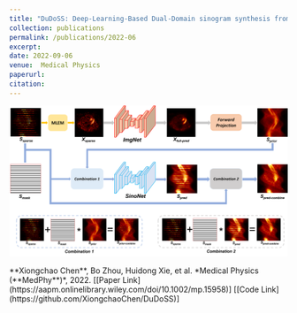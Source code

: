 ```yaml
---
title: "DuDoSS: Deep‐Learning‐Based Dual‐Domain sinogram synthesis from Sparsely‐sampled projections of cardiac SPECT"
collection: publications
permalink: /publications/2022-06
excerpt: 
date: 2022-09-06
venue:  Medical Physics
paperurl:  
citation: 
---
```

<p align="center">
  <img width="550" src="../figures/2022-MedPhy-Chen.png">
</p>
**Xiongchao Chen**, Bo Zhou, Huidong Xie, et al. *Medical Physics (**MedPhy**)*, 2022.  
[[Paper Link](https://aapm.onlinelibrary.wiley.com/doi/10.1002/mp.15958)] [[Code Link](https://github.com/XiongchaoChen/DuDoSS)]

